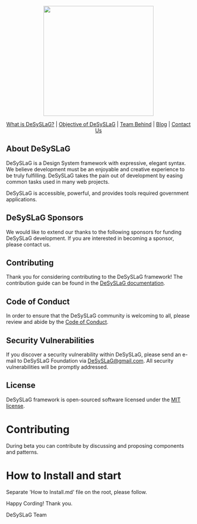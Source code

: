 <p align="center">
<a href="https://www.desyslag.lk/?utm_source=github&utm_medium=landing&utm_campaign=gen" target="_blank">
<img src="https://www.desyslag.lk/wp-content/uploads/2021/07/DeSySLag.png" width="300">
</a>
</p>

<p align="center">
<a href="https://www.desyslag.lk/what-is-the-desyslag-by-sri-lankan-open-source-community/?utm_source=github&utm_medium=landing&utm_campaign=gen">What is DeSySLaG?</a> | 
<a href="https://www.desyslag.lk/what-is-the-objective-of-desyslag-design-system/?utm_source=github&utm_medium=landing&utm_campaign=gen">Objective of DeSySLaG</a> | 
<a href="https://www.desyslag.lk/desyslag-team/?utm_source=github&utm_medium=landing&utm_campaign=gen">Team Behind</a> | 
<a href="https://www.desyslag.lk/blog/?utm_source=github&utm_medium=landing&utm_campaign=gen">Blog</a> | 
<a href="https://www.DeSySLaG.lk/contact-us/?utm_source=github&utm_medium=landing&utm_campaign=gen">Contact Us</a>
</p>

## About DeSySLaG

DeSySLaG is a Design System framework with expressive, elegant syntax. We believe development must be an enjoyable and creative experience to be truly fulfilling. DeSySLaG takes the pain out of development by easing common tasks used in many web projects.

DeSySLaG is accessible, powerful, and provides tools required government applications.

## DeSySLaG Sponsors

We would like to extend our thanks to the following sponsors for funding DeSySLaG development. If you are interested in becoming a sponsor, please contact us.

## Contributing

Thank you for considering contributing to the DeSySLaG framework! The contribution guide can be found in the [DeSySLaG documentation](https://www.desyslag.lk/desyslag-contribution-guide/).

## Code of Conduct

In order to ensure that the DeSySLaG community is welcoming to all, please review and abide by the [Code of Conduct](https://www.desyslag.lk/code-of-conduct/).

## Security Vulnerabilities

If you discover a security vulnerability within DeSySLaG, please send an e-mail to DeSySLaG Foundation via [DeSySLaG@gmail.com](mailto:DeSySLaG@gmail.com). All security vulnerabilities will be promptly addressed.

## License

DeSySLaG framework is open-sourced software licensed under the [MIT license](https://opensource.org/licenses/MIT).

# Contributing

During beta you can contribute by discussing and proposing components and patterns.

# How to Install and start

Separate 'How to Install.md' file on the root, please follow.

Happy Cording! Thank you.

DeSySLaG Team
